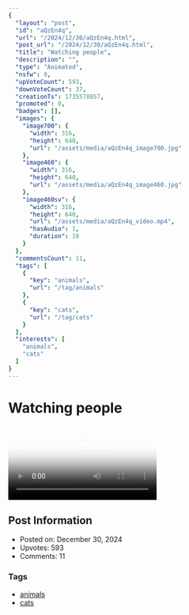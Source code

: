 ```yaml
---
{
  "layout": "post",
  "id": "aQzEn4q",
  "url": "/2024/12/30/aQzEn4q.html",
  "post_url": "/2024/12/30/aQzEn4q.html",
  "title": "Watching people",
  "description": "",
  "type": "Animated",
  "nsfw": 0,
  "upVoteCount": 593,
  "downVoteCount": 37,
  "creationTs": 1735578057,
  "promoted": 0,
  "badges": [],
  "images": {
    "image700": {
      "width": 316,
      "height": 640,
      "url": "/assets/media/aQzEn4q_image700.jpg"
    },
    "image460": {
      "width": 316,
      "height": 640,
      "url": "/assets/media/aQzEn4q_image460.jpg"
    },
    "image460sv": {
      "width": 316,
      "height": 640,
      "url": "/assets/media/aQzEn4q_video.mp4",
      "hasAudio": 1,
      "duration": 19
    }
  },
  "commentsCount": 11,
  "tags": [
    {
      "key": "animals",
      "url": "/tag/animals"
    },
    {
      "key": "cats",
      "url": "/tag/cats"
    }
  ],
  "interests": [
    "animals",
    "cats"
  ]
}
---
```


# Watching people

<video controls playsinline loop poster="/assets/media/aQzEn4q_image460.jpg">
  <source src="/assets/media/aQzEn4q_video.mp4" type="video/mp4">
  Your browser does not support the video tag.
</video>

## Post Information

- Posted on: December 30, 2024
- Upvotes: 593
- Comments: 11

### Tags

- [animals](/tag/animals)
- [cats](/tag/cats)
